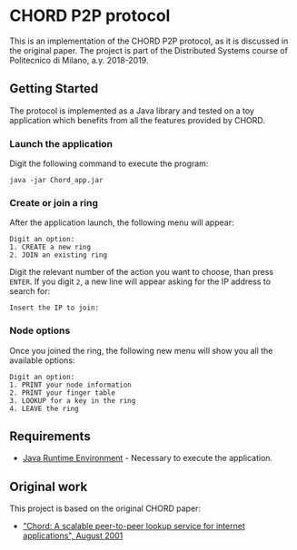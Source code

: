 # CHORD P2P protocol

This is an implementation of the CHORD P2P protocol, as it is discussed in the original paper.
The project is part of the Distributed Systems course of Politecnico di Milano, a.y. 2018-2019.

## Getting Started

The protocol is implemented as a Java library and tested on a toy application which benefits from all the features provided by CHORD.

### Launch the application

Digit the following command to execute the program:

```
java -jar Chord_app.jar
```

### Create or join a ring

After the application launch, the following menu will appear:

```
Digit an option:
1. CREATE a new ring
2. JOIN an existing ring
```

Digit the relevant number of the action you want to choose, than press `ENTER`.
If you digit `2`, a new line will appear asking for the IP address to search for:

```
Insert the IP to join:
```

### Node options

Once you joined the ring, the following new menu will show you all the available options:

```
Digit an option:
1. PRINT your node information
2. PRINT your finger table
3. LOOKUP for a key in the ring
4. LEAVE the ring
```

## Requirements
* [Java Runtime Environment](https://www.java.com/it/download/) - Necessary to execute the application.

## Original work
This project is based on the original CHORD paper:
* ["Chord: A scalable peer-to-peer lookup service for internet applications", August 2001](https://dl.acm.org/doi/pdf/10.1145/383059.383071)
